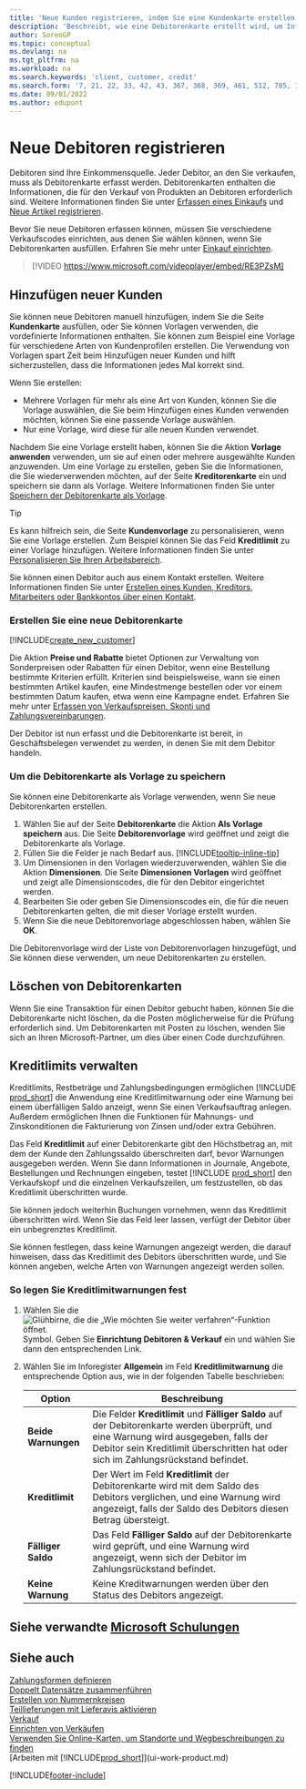 ```yaml
---
title: 'Neue Kunden registrieren, indem Sie eine Kundenkarte erstellen (enthält ein Video)'
description: 'Beschreibt, wie eine Debitorenkarte erstellt wird, um Informationen zu jedem neuen Debitor oder Clients zu erfassen, an die Sie verkaufen.'
author: SorenGP
ms.topic: conceptual
ms.devlang: na
ms.tgt_pltfrm: na
ms.workload: na
ms.search.keywords: 'client, customer, credit'
ms.search.form: '7, 21, 22, 33, 42, 43, 367, 368, 369, 461, 512, 785, 1330, 1380, 1381, 1382, 1627, 2107, 7177, 9080, 9081, 9084, 9301, 9305'
ms.date: 09/01/2022
ms.author: edupont
---
```

# <a name="register-new-customers"></a><a name="register-new-customers"></a>Neue Debitoren registrieren

Debitoren sind Ihre Einkommensquelle. Jeder Debitor, an den Sie verkaufen, muss als Debitorenkarte erfasst werden. Debitorenkarten enthalten die Informationen, die für den Verkauf von Produkten an Debitoren erforderlich sind. Weitere Informationen finden Sie unter [Erfassen eines Einkaufs](sales-how-invoice-sales.md) und [Neue Artikel registrieren](inventory-how-register-new-items.md).  

Bevor Sie neue Debitoren erfassen können, müssen Sie verschiedene Verkaufscodes einrichten, aus denen Sie wählen können, wenn Sie Debitorenkarten ausfüllen. Erfahren Sie mehr unter [Einkauf einrichten](sales-setup-sales.md).


> [!VIDEO https://www.microsoft.com/videoplayer/embed/RE3PZsM]

## <a name="adding-new-customers"></a><a name="adding-new-customers"></a>Hinzufügen neuer Kunden

Sie können neue Debitoren manuell hinzufügen, indem Sie die Seite **Kundenkarte** ausfüllen, oder Sie können Vorlagen verwenden, die vordefinierte Informationen enthalten. Sie können zum Beispiel eine Vorlage für verschiedene Arten von Kundenprofilen erstellen. Die Verwendung von Vorlagen spart Zeit beim Hinzufügen neuer Kunden und hilft sicherzustellen, dass die Informationen jedes Mal korrekt sind. 

Wenn Sie erstellen:
* Mehrere Vorlagen für mehr als eine Art von Kunden, können Sie die Vorlage auswählen, die Sie beim Hinzufügen eines Kunden verwenden möchten, können Sie eine passende Vorlage auswählen.
* Nur eine Vorlage, wird diese für alle neuen Kunden verwendet. 

Nachdem Sie eine Vorlage erstellt haben, können Sie die Aktion **Vorlage anwenden** verwenden, um sie auf einen oder mehrere ausgewählte Kunden anzuwenden. Um eine Vorlage zu erstellen, geben Sie die Informationen, die Sie wiederverwenden möchten, auf der Seite **Kreditorenkarte** ein und speichern sie dann als Vorlage. Weitere Informationen finden Sie unter [Speichern der Debitorenkarte als Vorlage](sales-how-register-new-customers.md#to-save-the-customer-card-as-a-template).

> [!TIP]
> Es kann hilfreich sein, die Seite **Kundenvorlage** zu personalisieren, wenn Sie eine Vorlage erstellen. Zum Beispiel können Sie das Feld **Kreditlimit** zu einer Vorlage hinzufügen. Weitere Informationen finden Sie unter [Personalisieren Sie Ihren Arbeitsbereich](/dynamics365/business-central/ui-personalization-user#to-start-personalizing-a-page-through-the-personalizing-banner).

Sie können einen Debitor auch aus einem Kontakt erstellen. Weitere Informationen finden Sie unter [Erstellen eines Kunden, Kreditors, Mitarbeiters oder Bankkontos über einen Kontakt](marketing-create-contact-companies.md#to-create-a-customer-vendor-employee-or-bank-account-from-a-contact).  

### <a name="to-create-a-new-customer-card"></a><a name="to-create-a-new-customer-card"></a>Erstellen Sie eine neue Debitorenkarte

[!INCLUDE[create_new_customer](includes/create_new_customer.md)]

Die Aktion **Preise und Rabatte** bietet Optionen zur Verwaltung von Sonderpreisen oder Rabatten für einen Debitor, wenn eine Bestellung bestimmte Kriterien erfüllt. Kriterien sind beispielsweise, wann sie einen bestimmten Artikel kaufen, eine Mindestmenge bestellen oder vor einem bestimmten Datum kaufen, etwa wenn eine Kampagne endet. Erfahren Sie mehr unter [Erfassen von Verkaufspreisen, Skonti und Zahlungsvereinbarungen](sales-how-record-sales-price-discount-payment-agreements.md).

Der Debitor ist nun erfasst und die Debitorenkarte ist bereit, in Geschäftsbelegen verwendet zu werden, in denen Sie mit dem Debitor handeln.  

### <a name="to-save-the-customer-card-as-a-template"></a><a name="to-save-the-customer-card-as-a-template"></a>Um die Debitorenkarte als Vorlage zu speichern

Sie können eine Debitorenkarte als Vorlage verwenden, wenn Sie neue Debitorenkarten erstellen.

1. Wählen Sie auf der Seite **Debitorenkarte** die Aktion **Als Vorlage speichern** aus. Die Seite **Debitorenvorlage** wird geöffnet und zeigt die Debitorenkarte als Vorlage.
2. Füllen Sie die Felder je nach Bedarf aus. [!INCLUDE[tooltip-inline-tip](includes/tooltip-inline-tip_md.md)]
3. Um Dimensionen in den Vorlagen wiederzuverwenden, wählen Sie die Aktion **Dimensionen**. Die Seite **Dimensionen Vorlagen** wird geöffnet und zeigt alle Dimensionscodes, die für den Debitor eingerichtet werden.
4. Bearbeiten Sie oder geben Sie Dimensionscodes ein, die für die neuen Debitorenkarten gelten, die mit dieser Vorlage erstellt wurden.  
5. Wenn Sie die neue Debitorenvorlage abgeschlossen haben, wählen Sie **OK**.

Die Debitorenvorlage wird der Liste von Debitorenvorlagen hinzugefügt, und Sie können diese verwenden, um neue Debitorenkarten zu erstellen.

## <a name="deleting-customer-cards"></a><a name="deleting-customer-cards"></a>Löschen von Debitorenkarten

Wenn Sie eine Transaktion für einen Debitor gebucht haben, können Sie die Debitorenkarte nicht löschen, da die Posten möglicherweise für die Prüfung erforderlich sind. Um Debitorenkarten mit Posten zu löschen, wenden Sie sich an Ihren Microsoft-Partner, um dies über einen Code durchzuführen.  

## <a name="managing-credit-limits"></a><a name="managing-credit-limits"></a>Kreditlimits verwalten

Kreditlimits, Restbeträge und Zahlungsbedingungen ermöglichen [!INCLUDE [prod_short](includes/prod_short.md)] die Anwendung eine Kreditlimitwarnung oder eine Warnung bei einem überfälligen Saldo anzeigt, wenn Sie einen Verkaufsauftrag anlegen. Außerdem ermöglichen Ihnen die Funktionen für Mahnungs- und Zinskonditionen die Fakturierung von Zinsen und/oder extra Gebühren.  

Das Feld **Kreditlimit** auf einer Debitorenkarte gibt den Höchstbetrag an, mit dem der Kunde den Zahlungssaldo überschreiten darf, bevor Warnungen ausgegeben werden. Wenn Sie dann Informationen in Journale, Angebote, Bestellungen und Rechnungen eingeben, testet [!INCLUDE [prod_short](includes/prod_short.md)] den Verkaufskopf und die einzelnen Verkaufszeilen, um festzustellen, ob das Kreditlimit überschritten wurde.

Sie können jedoch weiterhin Buchungen vornehmen, wenn das Kreditlimit überschritten wird. Wenn Sie das Feld leer lassen, verfügt der Debitor über ein unbegrenztes Kreditlimit.  

Sie können festlegen, dass keine Warnungen angezeigt werden, die darauf hinweisen, dass das Kreditlimit des Debitors überschritten wurde, und Sie können angeben, welche Arten von Warnungen angezeigt werden sollen.

### <a name="to-specify-credit-limit-warnings"></a><a name="to-specify-credit-limit-warnings"></a>So legen Sie Kreditlimitwarnungen fest

1. Wählen Sie die ![Glühbirne, die die „Wie möchten Sie weiter verfahren“-Funktion öffnet.](media/ui-search/search_small.png "Wie möchten Sie weiter verfahren?") Symbol. Geben Sie **Einrichtung Debitoren & Verkauf** ein und wählen Sie dann den entsprechenden Link.

2. Wählen Sie im Inforegister **Allgemein** im Feld **Kreditlimitwarnung** die entsprechende Option aus, wie in der folgenden Tabelle beschrieben:

    |Option| Beschreibung|
    |------|------------|
    |**Beide Warnungen**| Die Felder **Kreditlimit** und **Fälliger Saldo** auf der Debitorenkarte werden überprüft, und eine Warnung wird ausgegeben, falls der Debitor sein Kreditlimit überschritten hat oder sich im Zahlungsrückstand befindet.|
    |**Kreditlimit**|Der Wert im Feld **Kreditlimit** der Debitorenkarte wird mit dem Saldo des Debitors verglichen, und eine Warnung wird angezeigt, falls der Saldo des Debitors diesen Betrag übersteigt.|
    |**Fälliger Saldo**|Das Feld **Fälliger Saldo** auf der Debitorenkarte wird geprüft, und eine Warnung wird angezeigt, wenn sich der Debitor im Zahlungsrückstand befindet.|
    |**Keine Warnung**|Keine Kreditwarnungen werden über den Status des Debitors angezeigt.|

## <a name="see-related-microsoft-training"></a><a name="see-related-microsoft-training"></a>Siehe verwandte [Microsoft Schulungen](/training/modules/trade-master-data-dynamics-365-business-central/)

## <a name="see-also"></a><a name="see-also"></a>Siehe auch

[Zahlungsformen definieren](finance-payment-methods.md)  
[Doppelt Datensätze zusammenführen](sales-how-merge-duplicate-records.md)  
[Erstellen von Nummernkreisen](ui-create-number-series.md)  
[Teillieferungen mit Lieferavis aktivieren](sales-how-send-partial-shipments.md)  
[Verkauf](sales-manage-sales.md)  
[Einrichten von Verkäufen](sales-setup-sales.md)  
[Verwenden Sie Online-Karten, um Standorte und Wegbeschreibungen zu finden](across-online-maps.md)  
[Arbeiten mit [!INCLUDE[prod_short](includes/prod_short.md)]](ui-work-product.md)  

[!INCLUDE[footer-include](includes/footer-banner.md)]
